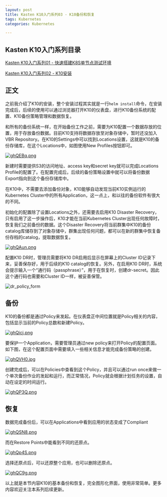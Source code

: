 ```yaml
---
layout: post
title: Kasten K10入门系列03 - K10备份和恢复
tags: Kubernetes
categories: Kubernetes

---
```


## Kasten K10入门系列目录

[Kasten K10入门系列01 - 快速搭建K8S单节点测试环境](https://blog.backupnext.cloud/2020/12/Setting-up-quick-demo-for-K10-01/)

[Kasten K10入门系列02 - K10安装](https://blog.backupnext.cloud/2021/05/K10-setup/)

## 正文

之前我介绍了K10的安装，整个安装过程其实就是一行`helm install`命令，在安装完成后，后续的使用可以通过浏览器打开K10的仪表盘，进行K10备份系统的配置、K10备份策略管理和数据恢复。

和所有的备份系统一样，在开始备份工作之前，需要为K10配置一个数据存放的位置，用于存放备份数据。目前K10支持将数据存放至对象存储中，暂时还没加入VBR Repository。在K10的Settings中可以找到Locations设置，这就是K10的备份存储库，在这个Locations中，如图使用New Profiles按钮即可。

[![ghQEBq.png](https://z3.ax1x.com/2021/05/18/ghQEBq.png)](https://imgtu.com/i/ghQEBq)

新建时需要提供S3的访问地址、access key和secret key就可以完成Locations Profile的配置了。在配置完成后，后续的备份策略设置中就可以将备份数据Export指向到这个备份存储库中。

在K10中，不需要去添加备份对象，K10能够自动发现当前K10实例运行的Kubernetes Cluster中的所有Application，这一点上，和以往的备份软件有很大的不同。

初始化的配置除了设置Locations之外，还需要去启用K10 Disaster Recovery，只有启用了这一步操作后，K10才能在当前Kubernetes Cluster出现任何故障时，恢复我们之前备份的数据。这个Disaster Recovery将当前群集中K10的备份catalog库储存到了对象存储中，群集出现任何问题，都可以在新的群集中恢复备份存档的catalog，提取数据恢复。

[![ghQAun.png](https://z3.ax1x.com/2021/05/18/ghQAun.png)](https://imgtu.com/i/ghQAun)

配置K10 DR时，管理员需要将K10 DR启用后显示在屏幕上的Cluster ID记录下来，妥善保存好，用于后续的K10 catalog的恢复。另外，在启用K10 DR时，系统会提示输入一个“通行码（passphrase）”，用于在恢复时，创建dr-secret。因此这个通行码也需要和Cluster ID一样，被妥善保管。

![dr_policy_form](https://docs.kasten.io/latest/_images/dr_policy_form1.png)

## 备份

K10的备份都是通过Policy来发起。在仪表盘正中间位置就是Policy相关的内容，包括显示当前的Policy总数和新建Policy。

[![ghQicj.png](https://z3.ax1x.com/2021/05/18/ghQicj.png)](https://imgtu.com/i/ghQicj)

要保护一个Application，需要管理员通过new policy来打开Policy的配置页面。如下图，在这个配置页面中需要填入一些相关信息才能完成备份策略的创建。

[![ghQVH0.jpg](https://z3.ax1x.com/2021/05/18/ghQVH0.jpg)](https://imgtu.com/i/ghQVH0)

创建完成后，可以在Policies中查看到这个Policy，并且可以通过run once来做一个单次备份作业的发起和运行，而正常情况，Policy就会根据计划任务的设置，自动在设定的时间运行。

[![ghQP3Q.png](https://z3.ax1x.com/2021/05/18/ghQP3Q.png)](https://imgtu.com/i/ghQP3Q)

## 恢复

数据完成备份后，可以在Applications中看到应用的状态变成了Compliant

[![ghQSN8.png](https://z3.ax1x.com/2021/05/18/ghQSN8.png)](https://imgtu.com/i/ghQSN8)

而在Restore Points中能看到不同的还原点。

[![ghQp4S.png](https://z3.ax1x.com/2021/05/18/ghQp4S.png)](https://imgtu.com/i/ghQp4S)

选择还原点后，可以还原整个应用，也可以删除还原点。

[![ghQC9g.png](https://z3.ax1x.com/2021/05/18/ghQC9g.png)](https://imgtu.com/i/ghQC9g)



以上就是本节内容K10的基本备份和恢复，完全图形化界面，使用非常简单。更多内容欢迎关注本系列后续更新。